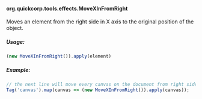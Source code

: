 #### org.quickcorp.tools.effects.MoveXInFromRight

Moves an element from the right side in X axis to the original position of the object.

##### Usage:

```javascript
(new MoveXInFromRight()).apply(element)
```

##### Example:

```javascript
// the next line will move every canvas on the document from right side to its original position
Tag('canvas').map(canvas => (new MoveXInFromRight()).apply(canvas));
```
